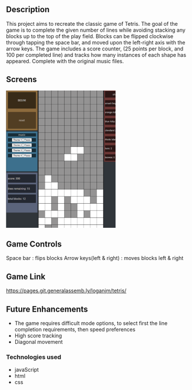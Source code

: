 
## Description
This project aims to recreate the classic game of Tetris. The goal of the game is to complete the given number of lines while avoiding stacking any blocks up to the top of the play field. Blocks can be flipped clockwise through tapping the space bar, and moved upon the left-right axis with the arrow keys. The game includes a score counter, (25 points per block, and 100 per completed line) and tracks how many instances of each shape has appeared. Complete with the original music files. 

## Screens
![meow](images/ss2.png "Tetris")


## Game Controls
Space bar : flips blocks
Arrow keys(left & right) : moves blocks left & right

## Game Link
https://pages.git.generalassemb.ly/loganjm/tetris/

## Future Enhancements
* The game requires difficult mode options, to select first the line completion requirements, then speed preferences
* High score tracking
* Diagonal movement

### Technologies used
* javaScript
* html 
* css

